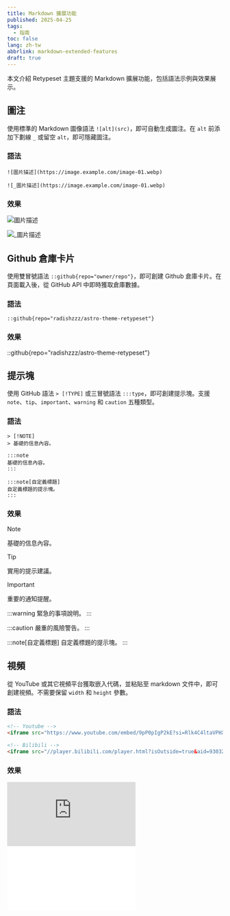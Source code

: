 ```yaml
---
title: Markdown 擴展功能
published: 2025-04-25
tags:
  - 指南
toc: false
lang: zh-tw
abbrlink: markdown-extended-features
draft: true
---
```


本文介紹 Retypeset 主題支援的 Markdown 擴展功能，包括語法示例與效果展示。

## 圖注

使用標準的 Markdown 圖像語法 `![alt](src)`，即可自動生成圖注。在 `alt` 前添加下劃線 `_` 或留空 `alt`，即可隱藏圖注。

### 語法

```
![圖片描述](https://image.example.com/image-01.webp)

![_圖片描述](https://image.example.com/image-01.webp)
```

### 效果

![圖片描述](https://image.radishzz.cc/image/gallery/06.webp)

![_圖片描述](https://image.radishzz.cc/image/gallery/06.webp)

## Github 倉庫卡片

使用雙冒號語法 `::github{repo="owner/repo"}`，即可創建 Github 倉庫卡片。在頁面載入後，從 GitHub API 中即時獲取倉庫數據。

### 語法

```
::github{repo="radishzzz/astro-theme-retypeset"}
```

### 效果

::github{repo="radishzzz/astro-theme-retypeset"}

## 提示塊

使用 GitHub 語法 `> [!TYPE]` 或三冒號語法 `:::type`，即可創建提示塊。支援 `note`、`tip`、`important`、`warning` 和 `caution` 五種類型。

### 語法

```
> [!NOTE]
> 基礎的信息內容。

:::note
基礎的信息內容。
:::

:::note[自定義標題]
自定義標題的提示塊。
:::
```

### 效果

> [!NOTE]
> 基礎的信息內容。

> [!TIP]
> 實用的提示建議。

> [!IMPORTANT]
> 重要的通知提醒。

:::warning
緊急的事項說明。
:::

:::caution
嚴重的風險警告。
:::

:::note[自定義標題]
自定義標題的提示塊。
:::

## 視頻

從 YouTube 或其它視頻平台獲取嵌入代碼，並粘貼至 markdown 文件中，即可創建視頻。不需要保留 `width` 和 `height` 參數。

### 語法

```html
<!-- Youtube -->
<iframe src="https://www.youtube.com/embed/9pP0pIgP2kE?si=Rlk4C4ltaVPHXZ80" title="YouTube video player" frameborder="0" allow="accelerometer; autoplay; clipboard-write; encrypted-media; gyroscope; picture-in-picture; web-share" allowfullscreen></iframe>

<!-- Bilibili -->
<iframe src="//player.bilibili.com/player.html?isOutside=true&aid=930327443&bvid=BV1sK4y1Z7KG&cid=329802177&p=1" scrolling="no" border="0" frameborder="no" framespacing="0" allowfullscreen="true"></iframe>
```

### 效果

<iframe src="https://www.youtube.com/embed/9pP0pIgP2kE?si=Rlk4C4ltaVPHXZ80" title="YouTube video player" frameborder="0" allow="accelerometer; autoplay; clipboard-write; encrypted-media; gyroscope; picture-in-picture; web-share" allowfullscreen></iframe>

<iframe src="//player.bilibili.com/player.html?isOutside=true&aid=930327443&bvid=BV1sK4y1Z7KG&cid=329802177&p=1" scrolling="no" border="0" frameborder="no" framespacing="0" allowfullscreen="true"></iframe>
